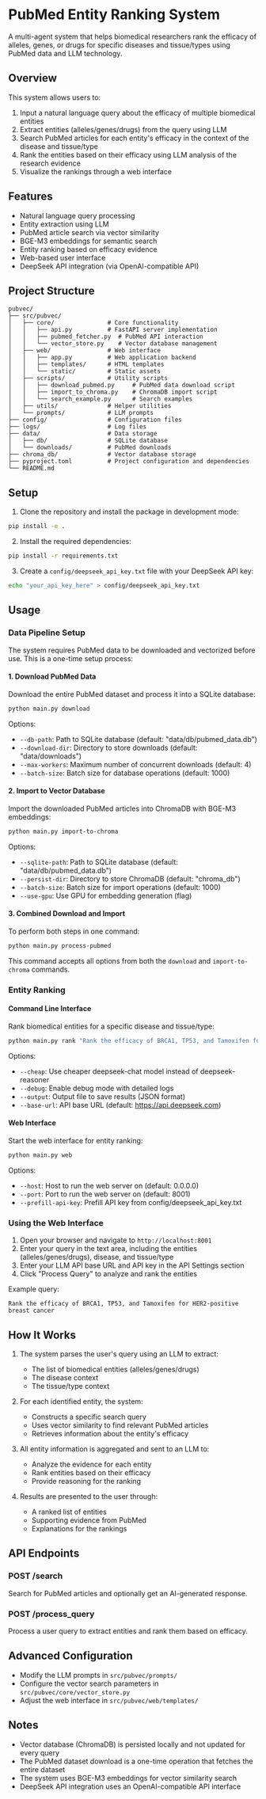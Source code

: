 # PubMed Entity Ranking System

A multi-agent system that helps biomedical researchers rank the efficacy of alleles, genes, or drugs for specific diseases and tissue/types using PubMed data and LLM technology.

## Overview

This system allows users to:
1. Input a natural language query about the efficacy of multiple biomedical entities
2. Extract entities (alleles/genes/drugs) from the query using LLM
3. Search PubMed articles for each entity's efficacy in the context of the disease and tissue/type
4. Rank the entities based on their efficacy using LLM analysis of the research evidence
5. Visualize the rankings through a web interface

## Features

- Natural language query processing
- Entity extraction using LLM
- PubMed article search via vector similarity
- BGE-M3 embeddings for semantic search
- Entity ranking based on efficacy evidence
- Web-based user interface
- DeepSeek API integration (via OpenAI-compatible API)

## Project Structure

```
pubvec/
├── src/pubvec/
│   ├── core/               # Core functionality
│   │   ├── api.py          # FastAPI server implementation
│   │   ├── pubmed_fetcher.py  # PubMed API interaction
│   │   └── vector_store.py    # Vector database management
│   ├── web/                # Web interface
│   │   ├── app.py          # Web application backend
│   │   ├── templates/      # HTML templates
│   │   └── static/         # Static assets
│   ├── scripts/            # Utility scripts
│   │   ├── download_pubmed.py     # PubMed data download script
│   │   ├── import_to_chroma.py    # ChromaDB import script
│   │   └── search_example.py      # Search examples
│   ├── utils/              # Helper utilities
│   └── prompts/            # LLM prompts
├── config/                 # Configuration files
├── logs/                   # Log files
├── data/                   # Data storage
│   ├── db/                 # SQLite database
│   └── downloads/          # PubMed downloads
├── chroma_db/              # Vector database storage
├── pyproject.toml          # Project configuration and dependencies
└── README.md
```

## Setup

1. Clone the repository and install the package in development mode:
```bash
pip install -e .
```

2. Install the required dependencies:
```bash
pip install -r requirements.txt
```

3. Create a `config/deepseek_api_key.txt` file with your DeepSeek API key:
```bash
echo "your_api_key_here" > config/deepseek_api_key.txt
```

## Usage

### Data Pipeline Setup

The system requires PubMed data to be downloaded and vectorized before use. This is a one-time setup process:

#### 1. Download PubMed Data

Download the entire PubMed dataset and process it into a SQLite database:

```bash
python main.py download
```

Options:
- `--db-path`: Path to SQLite database (default: "data/db/pubmed_data.db")
- `--download-dir`: Directory to store downloads (default: "data/downloads")
- `--max-workers`: Maximum number of concurrent downloads (default: 4)
- `--batch-size`: Batch size for database operations (default: 1000)

#### 2. Import to Vector Database

Import the downloaded PubMed articles into ChromaDB with BGE-M3 embeddings:

```bash
python main.py import-to-chroma
```

Options:
- `--sqlite-path`: Path to SQLite database (default: "data/db/pubmed_data.db")
- `--persist-dir`: Directory to store ChromaDB (default: "chroma_db")
- `--batch-size`: Batch size for import operations (default: 1000)
- `--use-gpu`: Use GPU for embedding generation (flag)

#### 3. Combined Download and Import

To perform both steps in one command:

```bash
python main.py process-pubmed
```

This command accepts all options from both the `download` and `import-to-chroma` commands.

### Entity Ranking

#### Command Line Interface

Rank biomedical entities for a specific disease and tissue/type:

```bash
python main.py rank "Rank the efficacy of BRCA1, TP53, and Tamoxifen for HER2-positive breast cancer"
```

Options:
- `--cheap`: Use cheaper deepseek-chat model instead of deepseek-reasoner
- `--debug`: Enable debug mode with detailed logs
- `--output`: Output file to save results (JSON format)
- `--base-url`: API base URL (default: https://api.deepseek.com)

#### Web Interface

Start the web interface for entity ranking:

```bash
python main.py web
```

Options:
- `--host`: Host to run the web server on (default: 0.0.0.0)
- `--port`: Port to run the web server on (default: 8001)
- `--prefill-api-key`: Prefill API key from config/deepseek_api_key.txt

### Using the Web Interface

1. Open your browser and navigate to `http://localhost:8001`
2. Enter your query in the text area, including the entities (alleles/genes/drugs), disease, and tissue/type
3. Enter your LLM API base URL and API key in the API Settings section
4. Click "Process Query" to analyze and rank the entities

Example query:
```
Rank the efficacy of BRCA1, TP53, and Tamoxifen for HER2-positive breast cancer
```

## How It Works

1. The system parses the user's query using an LLM to extract:
   - The list of biomedical entities (alleles/genes/drugs)
   - The disease context
   - The tissue/type context

2. For each identified entity, the system:
   - Constructs a specific search query
   - Uses vector similarity to find relevant PubMed articles
   - Retrieves information about the entity's efficacy

3. All entity information is aggregated and sent to an LLM to:
   - Analyze the evidence for each entity
   - Rank entities based on their efficacy
   - Provide reasoning for the ranking

4. Results are presented to the user through:
   - A ranked list of entities
   - Supporting evidence from PubMed
   - Explanations for the rankings

## API Endpoints

### POST /search
Search for PubMed articles and optionally get an AI-generated response.

### POST /process_query
Process a user query to extract entities and rank them based on efficacy.

## Advanced Configuration

- Modify the LLM prompts in `src/pubvec/prompts/`
- Configure the vector search parameters in `src/pubvec/core/vector_store.py`
- Adjust the web interface in `src/pubvec/web/templates/`

## Notes

- Vector database (ChromaDB) is persisted locally and not updated for every query
- The PubMed dataset download is a one-time operation that fetches the entire dataset
- The system uses BGE-M3 embeddings for vector similarity search
- DeepSeek API integration uses an OpenAI-compatible API interface 